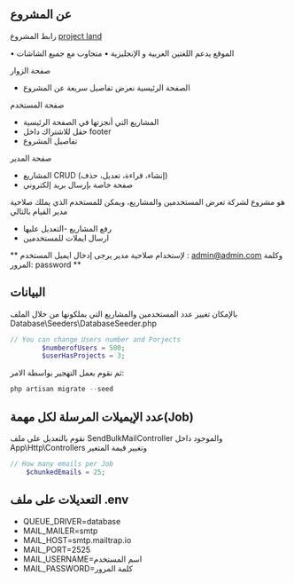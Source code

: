 ## عن المشروع 
رابط المشروع 
[project land](https://still-falls-68309.herokuapp.com/)

•   الموقع يدعم اللغتين العربية و الإنجليزية
•   متجاوب مع جميع الشاشات

صفحة الزوار
-    الصفحة الرئيسية نعرض تفاصيل سريعة عن المشروع


صفحة المستخدم
-   المشاريع التي أنجزتها في الصفحة الرئيسية
-   حقل للاشتراك داخل  footer   
-   تفاصيل المشروع  


صفحة المدير
-   المشاريع CRUD (إنشاء، قراءة، تعديل، حذف)
-   صفحة خاصة بإرسال بريد إلكتروني

هو مشروع لشركة تعرض المستخدمين والمشاريع، ويمكن للمستخدم الذي يملك صلاحية مدير القيام بالتالي
- رفع المشاريع
-التعديل عليها
- ارسال ايملات للمستخدمين

** لإستخدام صلاحية مدير يرجى إدخال ايميل المستخدم : admin@admin.com
وكلمة المرور: password  **

## البيانات

بالإمكان تغيير عدد المستخدمين والمشاريع التي يملكونها من خلال الملف Database\Seeders\DatabaseSeeder.php

```php
// You can change Users number and Porjects 
        $numberofUsers = 500;
        $userHasProjects = 3;
```

ثم نقوم بعمل التهجير بواسطة الامر:
```php
php artisan migrate --seed
```

## عدد الإيميلات المرسلة لكل مهمة(Job)  
نقوم بالتعديل على ملف SendBulkMailController والموجود داخل App\Http\Controllers وتغيير قيمة المتغير 
```php
// How many emails per Job
    $chunkedEmails = 25;
```
## التعديلات على ملف .env

- QUEUE_DRIVER=database
- MAIL_MAILER=smtp
- MAIL_HOST=smtp.mailtrap.io
- MAIL_PORT=2525
- MAIL_USERNAME=اسم المستخدم 
- MAIL_PASSWORD=كلمة المرور



